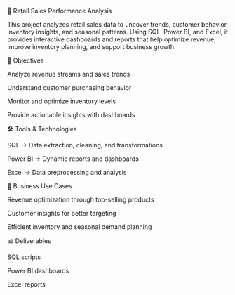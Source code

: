 🛒 Retail Sales Performance Analysis

This project analyzes retail sales data to uncover trends, customer behavior, inventory insights, and seasonal patterns. Using SQL, Power BI, and Excel, it provides interactive dashboards and reports that help optimize revenue, improve inventory planning, and support business growth.

📌 Objectives

Analyze revenue streams and sales trends

Understand customer purchasing behavior

Monitor and optimize inventory levels

Provide actionable insights with dashboards

🛠️ Tools & Technologies

SQL → Data extraction, cleaning, and transformations

Power BI → Dynamic reports and dashboards

Excel → Data preprocessing and analysis

🚀 Business Use Cases

Revenue optimization through top-selling products

Customer insights for better targeting

Efficient inventory and seasonal demand planning

📊 Deliverables

SQL scripts

Power BI dashboards

Excel reports
